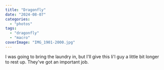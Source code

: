 ```yaml
---
title: "Dragonfly"
date: "2024-08-07"
categories: 
  - "photos"
tags: 
  - "dragonfly"
  - "macro"
coverImage: "IMG_1901-2000.jpg"
---
```


I was going to bring the laundry in, but I'll give this li'l guy a little bit longer to rest up. They've got an important job.
